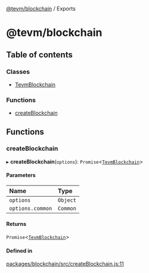 [@tevm/blockchain](README.md) / Exports

# @tevm/blockchain

## Table of contents

### Classes

- [TevmBlockchain](classes/TevmBlockchain.md)

### Functions

- [createBlockchain](modules.md#createblockchain)

## Functions

### createBlockchain

▸ **createBlockchain**(`options`): `Promise`\<[`TevmBlockchain`](classes/TevmBlockchain.md)\>

#### Parameters

| Name | Type |
| :------ | :------ |
| `options` | `Object` |
| `options.common` | `Common` |

#### Returns

`Promise`\<[`TevmBlockchain`](classes/TevmBlockchain.md)\>

#### Defined in

[packages/blockchain/src/createBlockchain.js:11](https://github.com/evmts/tevm-monorepo/blob/main/packages/blockchain/src/createBlockchain.js#L11)
